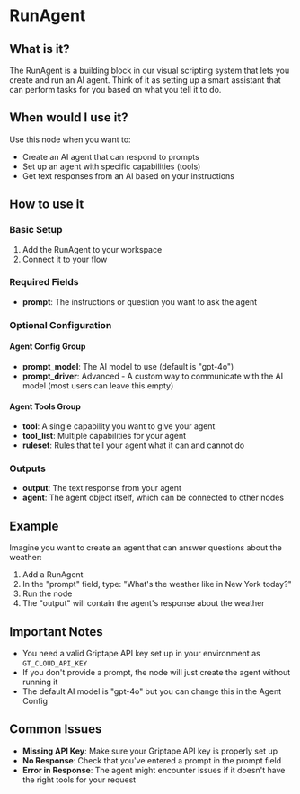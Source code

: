 # RunAgent

## What is it?

The RunAgent is a building block in our visual scripting system that lets you create and run an AI agent. Think of it as setting up a smart assistant that can perform tasks for you based on what you tell it to do.

## When would I use it?
Use this node when you want to:
- Create an AI agent that can respond to prompts
- Set up an agent with specific capabilities (tools)
- Get text responses from an AI based on your instructions

## How to use it

### Basic Setup

1. Add the RunAgent to your workspace
1. Connect it to your flow

### Required Fields
- **prompt**: The instructions or question you want to ask the agent

### Optional Configuration

#### Agent Config Group
- **prompt_model**: The AI model to use (default is "gpt-4o")
- **prompt_driver**: Advanced - A custom way to communicate with the AI model (most users can leave this empty)

#### Agent Tools Group
- **tool**: A single capability you want to give your agent
- **tool_list**: Multiple capabilities for your agent
- **ruleset**: Rules that tell your agent what it can and cannot do

### Outputs
- **output**: The text response from your agent
- **agent**: The agent object itself, which can be connected to other nodes

## Example
Imagine you want to create an agent that can answer questions about the weather:

1. Add a RunAgent
1. In the "prompt" field, type: "What's the weather like in New York today?"
1. Run the node
1. The "output" will contain the agent's response about the weather

## Important Notes
- You need a valid Griptape API key set up in your environment as `GT_CLOUD_API_KEY`
- If you don't provide a prompt, the node will just create the agent without running it
- The default AI model is "gpt-4o" but you can change this in the Agent Config

## Common Issues
- **Missing API Key**: Make sure your Griptape API key is properly set up
- **No Response**: Check that you've entered a prompt in the prompt field
- **Error in Response**: The agent might encounter issues if it doesn't have the right tools for your request